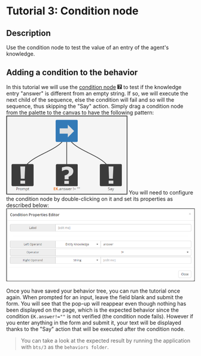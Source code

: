 # Tutorial 3: Condition node #

## Description ##

Use the condition node to test the value of an entry of the agent's knowledge.

## Adding a condition to the behavior ##

In this tutorial we will use the [condition node](http://doc.craft.ai/concepts_architecture/behaviors/index.html#condition-node) ![condition node](condition.png) to test if the knowledge entry "answer" is different from an empty string. If so, we will execute the next child of the sequence, else the condition will fail and so will the sequence, thus skipping the "Say" action.
Simply drag a condition node from the palette to the canvas to have the following pattern:
![example tutorial 3](example3.png)
You will need to configure the condition node by double-clicking on it and set its properties as described below:
![condition properties](conditionProperties.png)

Once you have saved your behavior tree, you can run the tutorial once again. When prompted for an input, leave the field blank and submit the form. You will see that the pop-up will reappear even though nothing has been displayed on the page, which is the expected behavior since the condition `EK.answer!=""` is not verified (the condition node fails). However if you enter anything in the form and submit it, your text will be displayed thanks to the "Say" action that will be executed after the condition node.

> You can take a look at the expected result by running the application with `bts/3` as the `behaviors folder`.
